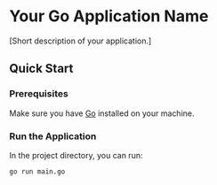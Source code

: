 # Your Go Application Name

[Short description of your application.]

## Quick Start

### Prerequisites
Make sure you have [Go](https://golang.org/dl/) installed on your machine.

### Run the Application

In the project directory, you can run:

```bash
go run main.go
